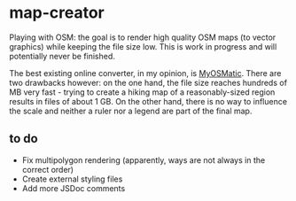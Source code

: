 # map-creator

Playing with OSM: the goal is to render high quality OSM maps (to vector graphics) while keeping
the file size low. This is work in progress and will potentially never be finished.

The best existing online converter, in my opinion, is [MyOSMatic](https://print.get-map.org/).
There are two drawbacks however: on the one hand, the file size reaches hundreds of MB very fast -
trying to create a hiking map of a reasonably-sized region results in files of about 1 GB. On the
other hand, there is no way to influence the scale and neither a ruler nor a legend are part of the
final map.

## to do

- Fix multipolygon rendering (apparently, ways are not always in the correct order)
- Create external styling files
- Add more JSDoc comments
